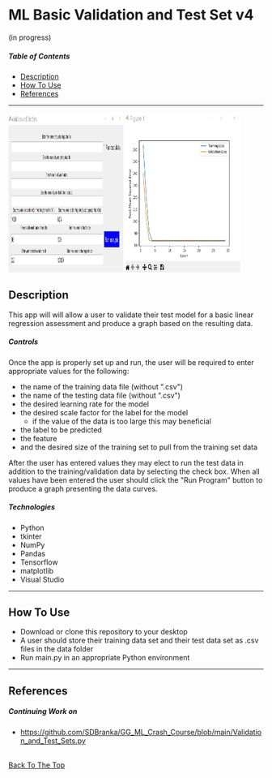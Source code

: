 # ML Basic Validation and Test Set v4
(in progress)

##### Table of Contents

- [Description](#description)
- [How To Use](#how-to-use)
- [References](#references)

---

<p float="center">
    <img src="https://github.com/SDBranka/ML_Basic_Validation_and_Test_Set/blob/main/Resources/IMG/GUI%20startup.jpg" width=45% height= 315 alt="gui image"/>
    <img src="https://github.com/SDBranka/ML_Basic_Validation_and_Test_Set/blob/main/Resources/IMG/datascreenshot.jpg" width=45% height= 315 alt="graph image"/>
</p>

## Description

This app will will allow a user to validate their test model for a basic linear regression assessment and produce a graph based on the resulting data.


##### Controls

Once the app is properly set up and run, the user will be required to enter appropriate values for the following:
<ul>
    <li>the name of the training data file (without ".csv")</li>
    <li>the name of the testing data file (without ".csv")</li>
    <li>the desired learning rate for the model</li>
    <li>the desired scale factor for the label for the model<ul>
        <li>if the value of the data is too large this may beneficial</li></ul>
    </li>
    <li>the label to be predicted</li>
    <li>the feature</li>
    <li>and the desired size of the training set to pull from the training set data</li>
</ul>
After the user has entered values they may elect to run the test data in addition to the training/validation data by selecting the check box. When all values have been entered the user should click the "Run Program" button to produce a graph presenting the data curves.


##### Technologies

- Python
- tkinter
- NumPy
- Pandas
- Tensorflow
- matplotlib
- Visual Studio

---

## How To Use

<ul>
    <li>Download or clone this repository to your desktop</li>
    <li>A user should store their training data set and their test data set as .csv files in the data folder</li>
    <li>Run main.py in an appropriate Python environment</li>
</ul>

---

## References

##### Continuing Work on
- https://github.com/SDBranka/GG_ML_Crash_Course/blob/main/Validation_and_Test_Sets.py

\
[Back To The Top](#ml-basic-validation-and-test-set-v3)